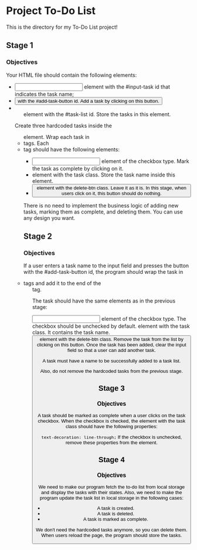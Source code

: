# Project To-Do List

This is the directory for my To-Do List project!

## Stage 1

### Objectives

Your HTML file should contain the following elements:

* <input> element with the #input-task id that indicates the task name;
* <button> with the #add-task-button id. Add a task by clicking on this button.
* <ul> element with the #task-list id. Store the tasks in this element.
  
Create three hardcoded tasks inside the <ul> element. Wrap each task in <li> tags. Each <li> tag should have the following elements:

* <input> element of the checkbox type. Mark the task as complete by clicking on it.
* <span> element with the task class. Store the task name inside this element.
* <button> element with the delete-btn class. Leave it as it is. In this stage, when users click on it, this button should do nothing.
  
There is no need to implement the business logic of adding new tasks, marking them as complete, and deleting them. You can use any design you want.

  
## Stage 2
  
### Objectives
  
If a user enters a task name to the input field and presses the button with the #add-task-button id, the program should wrap the task in <li> tags and add it to the end of the <ul> tag.

The task should have the same elements as in the previous stage:

<input> element of the checkbox type. The checkbox should be unchecked by default.
<span> element with the task class. It contains the task name.
<button> element with the delete-btn class. Remove the task from the list by clicking on this button.
Once the task has been added, clear the input field so that a user can add another task.

A task must have a name to be successfully added to a task list.

Also, do not remove the hardcoded tasks from the previous stage.

  
## Stage 3
  
### Objectives
  
A task should be marked as complete when a user clicks on the task checkbox. When the checkbox is checked, the <span> element with the task class should have the following properties:

`text-decoration: line-through;`
If the checkbox is unchecked, remove these properties from the <span> element.

  
## Stage 4
  
### Objectives
  
We need to make our program fetch the to-do list from local storage and display the tasks with their states. Also, we need to make the program update the task list in local storage in the following cases:

* A task is created.
* A task is deleted.
* A task is marked as complete.
  
We don't need the hardcoded tasks anymore, so you can delete them. When users reload the page, the program should store the tasks.
